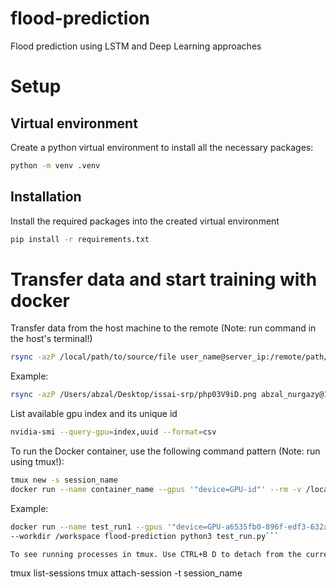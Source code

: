 # flood-prediction

Flood prediction using LSTM and Deep Learning approaches

# Setup

## Virtual environment

Create a python virtual environment to install all the necessary packages:

```bash
python -m venv .venv
```

## Installation

Install the required packages into the created virtual environment

```bash
pip install -r requirements.txt
```

# Transfer data and start training with docker
Transfer data from the host machine to the remote (Note: run command in the host's terminal!)
```bash
rsync -azP /local/path/to/source/file user_name@server_ip:/remote/path/to/destination
```
Example:
```bash
rsync -azP /Users/abzal/Desktop/issai-srp/php03V9iD.png abzal_nurgazy@10.10.25.13:/raid/abzal_nurgazy/flood-prediction```
```
List available gpu index and its unique id
```bash
nvidia-smi --query-gpu=index,uuid --format=csv
```
To run the Docker container, use the following command pattern (Note: run using tmux!):
```bash
tmux new -s session_name
docker run --name container_name --gpus '"device=GPU-id"' --rm -v /local/path:/container/path --workdir /container/path image_name command
```
Example:
```bash
docker run --name test_run1 --gpus '"device=GPU-a6535fb0-896f-edf3-632a-c44f49ad8600"' --rm -v /raid/abzal_nurgazy/flood-prediction:/workspace \
--workdir /workspace flood-prediction python3 test_run.py```

To see running processes in tmux. Use CTRL+B D to detach from the current session 
```
tmux list-sessions
tmux attach-session -t session_name
```







